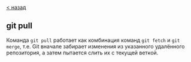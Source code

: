 [< назад](./teams.md)
## **git pull**
Команда `git pull` работает как комбинация
команд `git fetch` и `git merge`, т.е. Git вначале
забирает изменения из указанного удалённого
репозитория, а затем пытается слить их с текущей
веткой.
